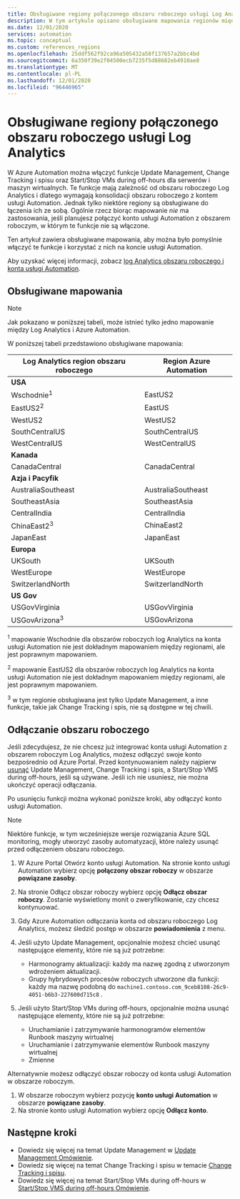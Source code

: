 ```yaml
---
title: Obsługiwane regiony połączonego obszaru roboczego usługi Log Analytics
description: W tym artykule opisano obsługiwane mapowania regionów między kontem usługi Automation a obszarem roboczym Log Analytics, które odnoszą się do niektórych funkcji Azure Automation.
ms.date: 12/01/2020
services: automation
ms.topic: conceptual
ms.custom: references_regions
ms.openlocfilehash: 25ddf562f92ca96a505432a58f137657a2bbc4bd
ms.sourcegitcommit: 6a350f39e2f04500ecb7235f5d88682eb4910ae8
ms.translationtype: MT
ms.contentlocale: pl-PL
ms.lasthandoff: 12/01/2020
ms.locfileid: "96446965"
---
```

# <a name="supported-regions-for-linked-log-analytics-workspace"></a>Obsługiwane regiony połączonego obszaru roboczego usługi Log Analytics

W Azure Automation można włączyć funkcje Update Management, Change Tracking i spisu oraz Start/Stop VMs during off-hours dla serwerów i maszyn wirtualnych. Te funkcje mają zależność od obszaru roboczego Log Analytics i dlatego wymagają konsolidacji obszaru roboczego z kontem usługi Automation. Jednak tylko niektóre regiony są obsługiwane do łączenia ich ze sobą. Ogólnie rzecz biorąc mapowanie *nie* ma zastosowania, jeśli planujesz połączyć konto usługi Automation z obszarem roboczym, w którym te funkcje nie są włączone.

Ten artykuł zawiera obsługiwane mapowania, aby można było pomyślnie włączyć te funkcje i korzystać z nich na koncie usługi Automation.

Aby uzyskać więcej informacji, zobacz [log Analytics obszaru roboczego i konta usługi Automation](../../azure-monitor/insights/solutions.md#log-analytics-workspace-and-automation-account).

## <a name="supported-mappings"></a>Obsługiwane mapowania

> [!NOTE]
> Jak pokazano w poniższej tabeli, może istnieć tylko jedno mapowanie między Log Analytics i Azure Automation.

W poniższej tabeli przedstawiono obsługiwane mapowania:

|**Log Analytics region obszaru roboczego**|**Region Azure Automation**|
|---|---|
|**USA**||
|Wschodnie<sup>1</sup>|EastUS2|
|EastUS2<sup>2</sup>|EastUS|
|WestUS2|WestUS2|
|SouthCentralUS|SouthCentralUS|
|WestCentralUS|WestCentralUS|
|**Kanada**||
|CanadaCentral|CanadaCentral|
|**Azja i Pacyfik**||
|AustraliaSoutheast|AustraliaSoutheast|
|SoutheastAsia|SoutheastAsia|
|CentralIndia|CentralIndia|
|ChinaEast2<sup>3</sup>|ChinaEast2|
|JapanEast|JapanEast|
|**Europa**||
|UKSouth|UKSouth|
|WestEurope|WestEurope|
|SwitzerlandNorth|SwitzerlandNorth|
|**US Gov**||
|USGovVirginia|USGovVirginia|
|USGovArizona<sup>3</sup>|USGovArizona|

<sup>1</sup> mapowanie Wschodnie dla obszarów roboczych log Analytics na konta usługi Automation nie jest dokładnym mapowaniem między regionami, ale jest poprawnym mapowaniem.

<sup>2</sup> mapowanie EastUS2 dla obszarów roboczych log Analytics na konta usługi Automation nie jest dokładnym mapowaniem między regionami, ale jest poprawnym mapowaniem.

<sup>3</sup> w tym regionie obsługiwana jest tylko Update Management, a inne funkcje, takie jak Change Tracking i spis, nie są dostępne w tej chwili.

## <a name="unlink-a-workspace"></a>Odłączanie obszaru roboczego

Jeśli zdecydujesz, że nie chcesz już integrować konta usługi Automation z obszarem roboczym Log Analytics, możesz odłączyć swoje konto bezpośrednio od Azure Portal. Przed kontynuowaniem należy najpierw [usunąć](move-account.md#remove-features) Update Management, Change Tracking i spis, a Start/Stop VMS during off-hours, jeśli są używane. Jeśli ich nie usuniesz, nie można ukończyć operacji odłączania.

Po usunięciu funkcji można wykonać poniższe kroki, aby odłączyć konto usługi Automation.

> [!NOTE]
> Niektóre funkcje, w tym wcześniejsze wersje rozwiązania Azure SQL monitoring, mogły utworzyć zasoby automatyzacji, które należy usunąć przed odłączeniem obszaru roboczego.

1. W Azure Portal Otwórz konto usługi Automation. Na stronie konto usługi Automation wybierz opcję **połączony obszar roboczy** w obszarze **powiązane zasoby**.

2. Na stronie Odłącz obszar roboczy wybierz opcję **Odłącz obszar roboczy**. Zostanie wyświetlony monit o zweryfikowanie, czy chcesz kontynuować.

3. Gdy Azure Automation odłączania konta od obszaru roboczego Log Analytics, możesz śledzić postęp w obszarze **powiadomienia** z menu.

4. Jeśli użyto Update Management, opcjonalnie możesz chcieć usunąć następujące elementy, które nie są już potrzebne:

    * Harmonogramy aktualizacji: każdy ma nazwę zgodną z utworzonym wdrożeniem aktualizacji.
    * Grupy hybrydowych procesów roboczych utworzone dla funkcji: każdy ma nazwę podobną do  `machine1.contoso.com_9ceb8108-26c9-4051-b6b3-227600d715c8` .

5. Jeśli użyto Start/Stop VMs during off-hours, opcjonalnie można usunąć następujące elementy, które nie są już potrzebne:

    * Uruchamianie i zatrzymywanie harmonogramów elementów Runbook maszyny wirtualnej
    * Uruchamianie i zatrzymywanie elementów Runbook maszyny wirtualnej
    * Zmienne

Alternatywnie możesz odłączyć obszar roboczy od konta usługi Automation w obszarze roboczym.

1. W obszarze roboczym wybierz pozycję **konto usługi Automation** w obszarze **powiązane zasoby**.
2. Na stronie konto usługi Automation wybierz opcję **Odłącz konto**.

## <a name="next-steps"></a>Następne kroki

* Dowiedz się więcej na temat Update Management w [Update Management Omówienie](../update-management/overview.md).
* Dowiedz się więcej na temat Change Tracking i spisu w temacie [Change Tracking i spisu](../change-tracking/overview.md).
* Dowiedz się więcej na temat Start/Stop VMs during off-hours w [Start/Stop VMS during off-hours Omówienie](../automation-solution-vm-management.md).